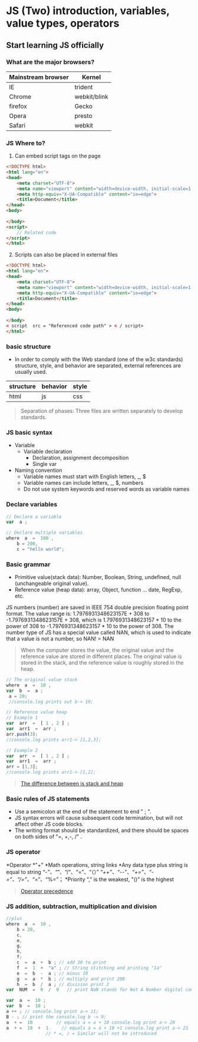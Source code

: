 JS (Two) introduction, variables, value types, operators
=================

## Start learning JS officially

### What are the major browsers?

| Mainstream browser | Kernel       |
|--------------------|--------------|
| IE                 | trident      |
| Chrome             | webkit/blink |
| firefox            | Gecko        |
| Opera              | presto       |
| Safari             | webkit       |


### JS Where to?

1. Can embed script tags on the page

```html
<!DOCTYPE html>
<html lang="en">
<head>
    <meta charset="UTF-8">
    <meta name="viewport" content="width=device-width, initial-scale=1.0">
    <meta http-equiv="X-UA-Compatible" content="ie=edge">
    <title>Document</title>
</head>
<body>
    
</body>
<script>
    // Related code
</script>
</html>
```

2. Scripts can also be placed in external files

``` html
<!DOCTYPE html>
<html lang="en">
<head>
    <meta charset="UTF-8">
    <meta name="viewport" content="width=device-width, initial-scale=1.0">
    <meta http-equiv="X-UA-Compatible" content="ie=edge">
    <title>Document</title>
</head>
<body>
    
</body>
< script  src = "Referenced code path" > < / script>
</html>
```

### basic structure

* In order to comply with the Web standard (one of the w3c standards) structure, style, and behavior are separated, external references are usually used.

| structure | behavior | style |
|-----------|----------|-------|
| html      | js       | css   |

> Separation of phases: Three files are written separately to develop standards.

### JS basic syntax
* Variable
  * Variable declaration
    * Declaration, assignment decomposition
    * Single var
* Naming convention
  * Variable names must start with English letters, _, $
  * Variable names can include letters, _, $, numbers
  * Do not use system keywords and reserved words as variable names

### Declare variables

```js
// Declare a variable
var  a ;
```

```js
// Declare multiple variables
where  a  =  100 ,
    b = 200,
    c = "hello world";
```

### Basic grammar
* Primitive value(stack data): Number, Boolean, String, undefined, null (unchangeable original value).
* Reference value (heap data): array, Object, function ... date, RegExp, etc.

JS numbers (number) are saved in IEEE 754 double precision floating point format. The value range is: 1.7976931348623157E + 308 to -1.7976931348623157E + 308, which is 1.7976931348623157 * 10 to the power of 308 to -1.7976931348623157 * 10 to the power of 308. The number type of JS has a special value called NAN, which is used to indicate that a value is not a number, so NAN! = NAN

>When the computer stores the value, the original value and the reference value are stored in different places. The original value is stored in the stack, and the reference value is roughly stored in the heap.

```js
// The original value stack
where  a  =  10 ,
var  b  =  a ;
 a = 20;
 //console.log prints out b-> 10;
```

```js
// Reference value heap
// Example 1
var  arr  =  [ 1 , 2 ] ;
var  arr1  =  arr ;
arr.push(3);
//console.log prints arr1-> [1,2,3];

// Example 2
var  arr  =  [ 1 , 2 ] ;
var  arr1  =  arr ;
arr = [1,3];
//console.log prints arr1-> [1,2];
```
>[The difference between js stack and heap](https://blog.csdn.net/flyingpig2016/article/details/52895620)

### Basic rules of JS statements

* Use a semicolon at the end of the statement to end " ; ".
* JS syntax errors will cause subsequent code termination, but will not affect other JS code blocks.
* The writing format should be standardized, and there should be spaces on both sides of "=, +,-, /" .

### JS operator

*Operator
  *"+"
    *Math operations, string links
    *Any data type plus string is equal to string
*“-”、“*”、“/”、“=”、“（）”
*“++”、“--”、“+=”、“-=”、“/=”、“*=”、“%=”；
*Priority "," is the weakest, "()" is the highest

> [Operator precedence](https://developer.mozilla.org/en-US/docs/Web/JavaScript/Reference/Operators/Operator_Precedence#Table)

### JS addition, subtraction, multiplication and division

```js
//plus
where  a  =  10 ,
    b = 20,
    c,
    e,
    g,
    h,
    f;
    c  =  a  +  b ; // add 30 to print   
    f  =  1  +  "a" ; // String stitching and printing "1a" 
    e  =  b  -  a ; // minus 10   
    g  =  a  *  b ; // multiply and print 200   
    h  =  b  /  a ; // division print 2   
var  NUM  =  0  /  0   // print NaN stands for Not A Number digital computer knows it is not show a non-call number is NaN represented type Number
```

```js
var  a  =  10 ;
var  b  =  10 ;
a ++ ; // console.log print a-> 11;           
B - ; // print the console.log b -> 9;           
a  + =  10         // equals a = a + 10 console.log print a-> 20
a  + =  10  +  1     // equals a = a + 10 +1 console.log print a-> 21
               // * =, / = Similar will not be introduced
```